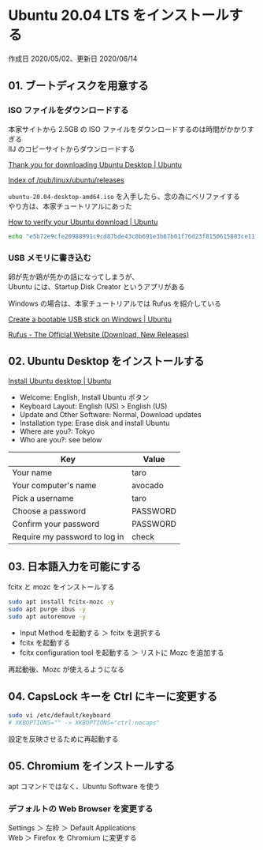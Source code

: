 # Ubuntu 20.04 LTS をインストールする

作成日 2020/05/02、更新日 2020/06/14

## 01. ブートディスクを用意する

### ISO ファイルをダウンロードする

本家サイトから 2.5GB の ISO ファイルをダウンロードするのは時間がかかりすぎる\
IIJ のコピーサイトからダウンロードする

[Thank you for downloading Ubuntu Desktop \| Ubuntu](https://ubuntu.com/download/desktop/thank-you?version=20.04&architecture=amd64)

[Index of /pub/linux/ubuntu/releases](http://ftp.iij.ad.jp/pub/linux/ubuntu/releases/)

`ubuntu-20.04-desktop-amd64.iso` を入手したら、念の為にベリファイする\
やり方は、本家チュートリアルにあった

[How to verify your Ubuntu download \| Ubuntu](https://ubuntu.com/tutorials/tutorial-how-to-verify-ubuntu)

```bash
echo "e5b72e9cfe20988991c9cd87bde43c0b691e3b67b01f76d23f8150615883ce11 *ubuntu-20.04-desktop-amd64.iso" | shasum -a 256 --check
```

### USB メモリに書き込む

卵が先か鶏が先かの話になってしまうが、\
Ubuntu には、Startup Disk Creator というアプリがある

Windows の場合は、本家チュートリアルでは Rufus を紹介している

[Create a bootable USB stick on Windows \| Ubuntu](https://ubuntu.com/tutorials/tutorial-create-a-usb-stick-on-windows)

[Rufus \- The Official Website \(Download, New Releases\)](https://rufus.ie/)

## 02. Ubuntu Desktop をインストールする

[Install Ubuntu desktop \| Ubuntu](https://ubuntu.com/tutorials/tutorial-install-ubuntu-desktop#1-overview)

- Welcome: English, Install Ubuntu ボタン
- Keyboard Layout: English (US) > English (US)
- Update and Other Software: Normal, Download updates
- Installation type: Erase disk and install Ubuntu
- Where are you?: Tokyo
- Who are you?: see below

| Key                           | Value    |
| ----------------------------- | -------- |
| Your name                     | taro     |
| Your computer's name          | avocado  |
| Pick a username               | taro     |
| Choose a password             | PASSWORD |
| Confirm your password         | PASSWORD |
| Require my password to log in | check    |

## 03. 日本語入力を可能にする

fcitx と mozc をインストールする

```bash
sudo apt install fcitx-mozc -y
sudo apt purge ibus -y
sudo apt autoremove -y
```

- Input Method を起動する ＞ fcitx を選択する
- fcitx を起動する
- fcitx configuration tool を起動する ＞ リストに Mozc を追加する

再起動後、Mozc が使えるようになる

## 04. CapsLock キーを Ctrl にキーに変更する

```bash
sudo vi /etc/default/keyboard
# XKBOPTIONS="" -> XKBOPTIONS="ctrl:nocaps"
```

設定を反映させるために再起動する

## 05. Chromium をインストールする

apt コマンドではなく、Ubuntu Software を使う

### デフォルトの Web Browser を変更する

Settings ＞ 左枠 ＞ Default Applications\
Web ＞ Firefox を Chromium に変更する
